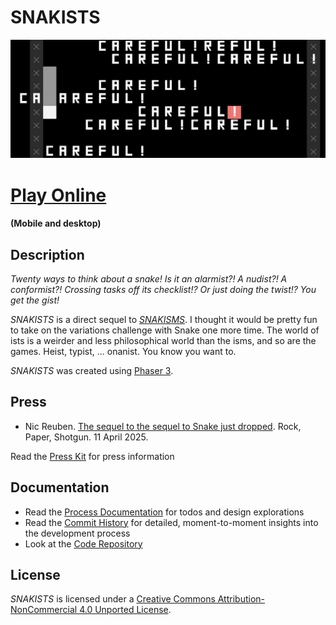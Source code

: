# SNAKISTS

![Image of Alarmist version of Snake](./images/snakists-banner.png)

# [Play Online](../index.html)  
#### (Mobile and desktop)

## Description

*Twenty ways to think about a snake! Is it an alarmist?! A nudist?! A conformist?! Crossing tasks off its checklist!? Or just doing the twist!? You get the gist!*

*SNAKISTS* is a direct sequel to [*SNAKISMS*](https://pippinbarr.com/SNAKISMS/info/). I thought it would be pretty fun to take on the variations challenge with Snake one more time. The world of ists is a weirder and less philosophical world than the isms, and so are the games. Heist, typist, ... onanist. You know you want to.

*SNAKISTS* was created using [Phaser 3](https://phaser.io/).

## Press

- Nic Reuben. [The sequel to the sequel to Snake just dropped](https://www.rockpapershotgun.com/the-sequel-to-the-sequel-to-snake-just-dropped). Rock, Paper, Shotgun. 11 April 2025.

Read the [Press Kit](../press) for press information

## Documentation

* Read the [Process Documentation](../process) for todos and design explorations
* Read the [Commit History](https://github.com/pippinbarr/SNAKISTS/commits/main) for detailed, moment-to-moment insights into the development process
* Look at the [Code Repository](https://github.com/pippinbarr/SNAKISTS)

## License
*SNAKISTS* is licensed under a [Creative Commons Attribution-NonCommercial 4.0 Unported License](http://creativecommons.org/licenses/by-nc/4.0/).
 